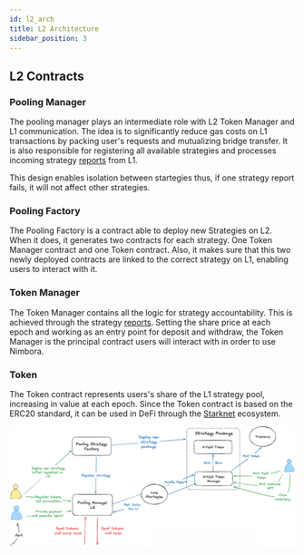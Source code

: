 ```yaml
---
id: l2_arch
title: L2 Architecture
sidebar_position: 3
---
```


## L2 Contracts

### Pooling Manager

The pooling manager plays an intermediate role with L2 Token Manager and L1 communication. The idea is to significantly reduce gas costs on L1 transactions by packing user's requests and mutualizing bridge transfer. It is also responsible for registering all available strategies and processes incoming strategy [reports](/docs/contracts/guides/reports) from L1. 

This design enables isolation between startegies thus, if one strategy report fails, it will not affect other strategies.

### Pooling Factory

The Pooling Factory is a contract able to deploy new Strategies on L2. When it does, it generates two contracts for each strategy. One Token Manager contract and one Token contract. Also, it makes sure that this two newly deployed contracts are linked to the correct strategy on L1, enabling users to interact with it.

### Token Manager

The Token Manager contains all the logic for strategy accountability. This is achieved through the strategy [reports](/docs/contracts/guides/reports). Setting the share price at each epoch and working as an entry point for deposit and withdraw, the Token Manager is the principal contract users will interact with in order to use Nimbora.

### Token

The Token contract represents users's share of the L1 strategy pool, increasing in value at each epoch. Since the Token contract is based on the ERC20 standard, it can be used in DeFi through the [Starknet](/docs/concepts/overview#starknet) ecosystem.

![l2_arch](/content/L2_arch.png)